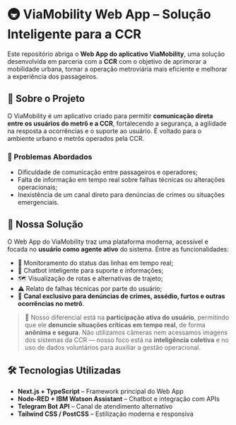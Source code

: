 # 🚇 ViaMobility Web App – Solução Inteligente para a CCR

Este repositório abriga o **Web App do aplicativo ViaMobility**, uma solução desenvolvida em parceria com a **CCR** com o objetivo de aprimorar a mobilidade urbana, tornar a operação metroviária mais eficiente e melhorar a experiência dos passageiros.

## 🧠 Sobre o Projeto

O ViaMobility é um aplicativo criado para permitir **comunicação direta entre os usuários do metrô e a CCR**, fortalecendo a segurança, a agilidade na resposta a ocorrências e o suporte ao usuário. É voltado para o ambiente urbano e metrôs operados pela CCR.

### 🎯 Problemas Abordados

- Dificuldade de comunicação entre passageiros e operadores;
- Falta de informação em tempo real sobre falhas técnicas ou alterações operacionais;
- Inexistência de um canal direto para denúncias de crimes ou situações emergenciais.

## 🚀 Nossa Solução

O Web App do ViaMobility traz uma plataforma moderna, acessível e focada no **usuário como agente ativo** do sistema. Entre as funcionalidades:

- 📍 Monitoramento do status das linhas em tempo real;
- 💬 Chatbot inteligente para suporte e informações;
- 🗺️ Visualização de rotas e alternativas de trajeto;
- ⚠️ Relato de falhas técnicas por parte do usuário;
- 🚨 **Canal exclusivo para denúncias de crimes, assédio, furtos e outras ocorrências no metrô**.

> 🔐 Nosso diferencial está na **participação ativa do usuário**, permitindo que ele **denuncie situações críticas em tempo real**, de forma **anônima e segura**. Não utilizamos câmeras nem acessamos imagens dos sistemas da CCR — nosso foco está na **inteligência coletiva** e no uso de dados voluntários para auxiliar a gestão operacional.

## 🛠️ Tecnologias Utilizadas

- **Next.js + TypeScript** – Framework principal do Web App
- **Node-RED + IBM Watson Assistant** – Chatbot e integração com APIs
- **Telegram Bot API** – Canal de atendimento alternativo
- **Tailwind CSS / PostCSS** – Estilização moderna e responsiva


